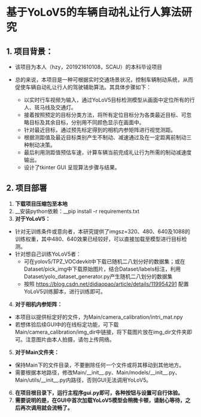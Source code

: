 # 基于YoLoV5的车辆自动礼让行人算法研究

## 1. 项目背景：
- 该项目为本人（hzy，201921610108，SCAU）的本科毕设项目
- 总的来说，本项目是一种可根据实时交通场景状况，控制车辆制动系统，从而促使车辆自动礼让行人的驾驶辅助算法。其具体步骤如下：

  - 以实时行车视频为输入，通过YoLoV5目标检测模型从画面中定位所有的行人、斑马线及交通灯。
  - 接着按照预定的目标分类方法，将所有定位目标分为各类最近目标、可忽略目标及其余目标，分别用不同颜色显示在画面中。
  - 针对最近目标，通过预先标定得到的相机内参矩阵进行视觉测距。
  - 根据测距值及最近目标类别产生不制动、减速通过及在一定距离前制动三种制动决策。
  - 最后利用测距值预估车速，计算车辆当前完成礼让行为所需的制动减速度输出。
  - 设计了tkinter GUI 呈现算法步骤与结果。
  
## 2. 项目部署

1. __下载项目压缩包至本地__
2. __安装python依赖：__pip install -r requirements.txt 
3. __对于YoLoV5：__
  - 针对无训练条件或意向者，本研究提供了imgsz=320、480、640及1088的训练权重，其中480、640效果已经较好，可以直接加载至模型进行目标检测。
  - 针对想自己训练YoLoV5者：
    - 可在yolov5/TPZ_VOCdevkit中下载已随机二八划分好的数据集；或在Dataset/pick_img中下载原始图片，结合Dataset/labels标注，利用Dataset/yolo_dataset_generator.py产生随机二八划分的数据集
    - 按照 https://blog.csdn.net/didiaopao/article/details/119954291 配置YoLoV5训练脚本，进行训练即可。
4. __对于相机内参矩阵：__
  - 本项目以提供标定好的文件，为Main/camera_calibration/intri_mat.npy
  - 若想体验后续GUI中的在线标定功能，可下载Main/camera_calibration/img_dir中链接，将下载图片放在img_dir文件夹即可。注意图片由本人拍摄，请勿上传网络。
5. __对于Main文件夹：__
  - 保持Main下的文件目录，不要删除任何一个文件或将其移动到其他地方。
  - 需要根据本地路径，修改Main/\_\_init\_\_.py、Main/models/\_\_init\_\_.py、Main/utils/\_\_init\_\_.py内路径，否则GUI无法调用YoLoV5。
6. __在项目根目录下，运行主程序gui.py即可，各种按钮与设置可自行体验。__
7. __需要说明的是，在GUI中首次加载YoLoV5模型会稍微卡顿，请耐心等待，之后再次调用就会流畅了。__
